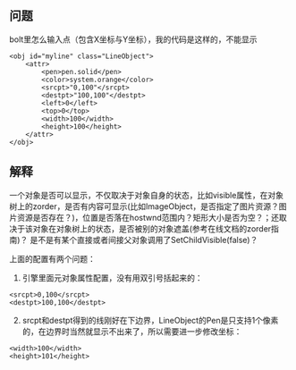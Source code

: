 ## 问题
bolt里怎么输入点（包含X坐标与Y坐标），我的代码是这样的，不能显示
```
<obj id="myline" class="LineObject">
    <attr>
        <pen>pen.solid</pen>
        <color>system.orange</color>
        <srcpt>"0,100"</srcpt>
        <destpt>"100,100"</destpt>
        <left>0</left>
        <top>0</top>
        <width>100</width>
        <height>100</height>
    </attr>
</obj>
```

## 解释
一个对象是否可以显示，不仅取决于对象自身的状态，比如visible属性，在对象树上的zorder，是否有内容可显示(比如ImageObject，是否指定了图片资源？图片资源是否存在？)，位置是否落在hostwnd范围内？矩形大小是否为空？；还取决于该对象在对象树上的状态，是否被别的对象遮盖(参考在线文档的zorder指南)？ 是不是有某个直接或者间接父对象调用了SetChildVisible(false)？

上面的配置有两个问题：

1. 引擎里面元对象属性配置，没有用双引号括起来的：
```
<srcpt>0,100</srcpt>   
<destpt>100,100</destpt> 
```
2. srcpt和destpt得到的线刚好在下边界，LineObject的Pen是只支持1个像素的，在边界时当然就显示不出来了，所以需要进一步修改坐标：
```
<width>100</width>
<height>101</height>
```
